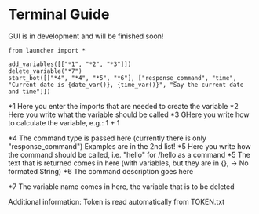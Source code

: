 # Terminal Guide
GUI is in development and will be finished soon!

```
from launcher import *

add_variables([["*1", "*2", "*3"]])
delete_variable("*7")
start_bot([["*4", "*4", "*5", "*6"], ["response_command", "time", "Current date is {date_var()}, {time_var()}", "Say the current date and time"]])
```

*1 Here you enter the imports that are needed to create the variable
*2 Here you write what the variable should be called
*3 GHere you write how to calculate the variable, e.g.: 1 + 1

*4 The command type is passed here (currently there is only "response_command") Examples are in the 2nd list!
*5 Here you write how the command should be called, i.e. "hello" for /hello as a command
*5 The text that is returned comes in here (with variables, but they are in {}, -> No formated String)
*6 The command description goes here

*7 The variable name comes in here, the variable that is to be deleted 

Additional information: Token is read automatically from TOKEN.txt
